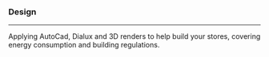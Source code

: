 ### Design
* * *

Applying AutoCad, Dialux and 3D renders to help build your stores, covering energy consumption and building regulations.
